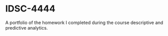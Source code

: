 # IDSC-4444
A portfolio of the homework I completed during the course descriptive and predictive analytics.

